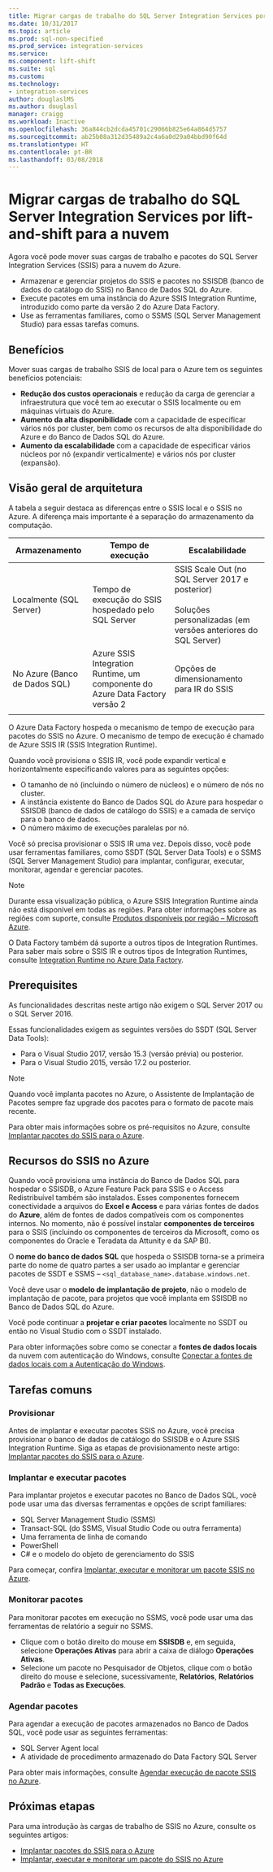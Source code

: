 ```yaml
---
title: Migrar cargas de trabalho do SQL Server Integration Services por lift-and-shift para a nuvem | Microsoft Docs
ms.date: 10/31/2017
ms.topic: article
ms.prod: sql-non-specified
ms.prod_service: integration-services
ms.service: 
ms.component: lift-shift
ms.suite: sql
ms.custom: 
ms.technology:
- integration-services
author: douglaslMS
ms.author: douglasl
manager: craigg
ms.workload: Inactive
ms.openlocfilehash: 36a844cb2dcda45701c29066b825e64a864d5757
ms.sourcegitcommit: ab25b08a312d35489a2c4a6a0d29a04bbd90f64d
ms.translationtype: HT
ms.contentlocale: pt-BR
ms.lasthandoff: 03/08/2018
---
```

# <a name="lift-and-shift-sql-server-integration-services-workloads-to-the-cloud"></a>Migrar cargas de trabalho do SQL Server Integration Services por lift-and-shift para a nuvem
Agora você pode mover suas cargas de trabalho e pacotes do SQL Server Integration Services (SSIS) para a nuvem do Azure.
-   Armazenar e gerenciar projetos do SSIS e pacotes no SSISDB (banco de dados do catálogo do SSIS) no Banco de Dados SQL do Azure.
-   Execute pacotes em uma instância do Azure SSIS Integration Runtime, introduzido como parte da versão 2 do Azure Data Factory.
-   Use as ferramentas familiares, como o SSMS (SQL Server Management Studio) para essas tarefas comuns.

## <a name="benefits"></a>Benefícios
Mover suas cargas de trabalho SSIS de local para o Azure tem os seguintes benefícios potenciais:
-   **Redução dos custos operacionais** e redução da carga de gerenciar a infraestrutura que você tem ao executar o SSIS localmente ou em máquinas virtuais do Azure.
-   **Aumento da alta disponibilidade** com a capacidade de especificar vários nós por cluster, bem como os recursos de alta disponibilidade do Azure e do Banco de Dados SQL do Azure.
-   **Aumento da escalabilidade** com a capacidade de especificar vários núcleos por nó (expandir verticalmente) e vários nós por cluster (expansão).

## <a name="architecture-overview"></a>Visão geral de arquitetura
A tabela a seguir destaca as diferenças entre o SSIS local e o SSIS no Azure. A diferença mais importante é a separação do armazenamento da computação.

| Armazenamento | Tempo de execução | Escalabilidade |
|---|---|---|
| Localmente (SQL Server) | Tempo de execução do SSIS hospedado pelo SQL Server | SSIS Scale Out (no SQL Server 2017 e posterior)<br/><br/>Soluções personalizadas (em versões anteriores do SQL Server) |
| No Azure (Banco de Dados SQL) | Azure SSIS Integration Runtime, um componente do Azure Data Factory versão 2 | Opções de dimensionamento para IR do SSIS |
| | | |

O Azure Data Factory hospeda o mecanismo de tempo de execução para pacotes do SSIS no Azure. O mecanismo de tempo de execução é chamado de Azure SSIS IR (SSIS Integration Runtime).

Quando você provisiona o SSIS IR, você pode expandir vertical e horizontalmente especificando valores para as seguintes opções:
-   O tamanho de nó (incluindo o número de núcleos) e o número de nós no cluster.
-   A instância existente do Banco de Dados SQL do Azure para hospedar o SSISDB (banco de dados de catálogo do SSIS) e a camada de serviço para o banco de dados.
-   O número máximo de execuções paralelas por nó.

Você só precisa provisionar o SSIS IR uma vez. Depois disso, você pode usar ferramentas familiares, como SSDT (SQL Server Data Tools) e o SSMS (SQL Server Management Studio) para implantar, configurar, executar, monitorar, agendar e gerenciar pacotes.

> [!NOTE]
> Durante essa visualização pública, o Azure SSIS Integration Runtime ainda não está disponível em todas as regiões. Para obter informações sobre as regiões com suporte, consulte [Produtos disponíveis por região – Microsoft Azure](https://azure.microsoft.com/regions/services/).

O Data Factory também dá suporte a outros tipos de Integration Runtimes. Para saber mais sobre o SSIS IR e outros tipos de Integration Runtimes, consulte [Integration Runtime no Azure Data Factory](https://docs.microsoft.com/azure/data-factory/concepts-integration-runtime).

## <a name="prerequisites"></a>Prerequisites
As funcionalidades descritas neste artigo não exigem o SQL Server 2017 ou o SQL Server 2016.

Essas funcionalidades exigem as seguintes versões do SSDT (SQL Server Data Tools):
-   Para o Visual Studio 2017, versão 15.3 (versão prévia) ou posterior.
-   Para o Visual Studio 2015, versão 17.2 ou posterior.

> [!NOTE]
> Quando você implanta pacotes no Azure, o Assistente de Implantação de Pacotes sempre faz upgrade dos pacotes para o formato de pacote mais recente.

Para obter mais informações sobre os pré-requisitos no Azure, consulte [Implantar pacotes do SSIS para o Azure](https://docs.microsoft.com/azure/data-factory/tutorial-create-azure-ssis-runtime-portal).

## <a name="ssis-features-on-azure"></a>Recursos do SSIS no Azure

Quando você provisiona uma instância do Banco de Dados SQL para hospedar o SSISDB, o Azure Feature Pack para SSIS e o Access Redistribuível também são instalados. Esses componentes fornecem conectividade a arquivos do **Excel e Access** e para várias fontes de dados do **Azure**, além de fontes de dados compatíveis com os componentes internos. No momento, não é possível instalar **componentes de terceiros** para o SSIS (incluindo os componentes de terceiros da Microsoft, como os componentes do Oracle e Teradata da Attunity e da SAP BI).

O **nome do banco de dados SQL** que hospeda o SSISDB torna-se a primeira parte do nome de quatro partes a ser usado ao implantar e gerenciar pacotes de SSDT e SSMS – `<sql_database_name>.database.windows.net`.

Você deve usar o **modelo de implantação de projeto**, não o modelo de implantação de pacote, para projetos que você implanta em SSISDB no Banco de Dados SQL do Azure.

Você pode continuar a **projetar e criar pacotes** localmente no SSDT ou então no Visual Studio com o SSDT instalado.

Para obter informações sobre como se conectar a **fontes de dados locais** da nuvem com autenticação do Windows, consulte [Conectar a fontes de dados locais com a Autenticação do Windows](ssis-azure-connect-with-windows-auth.md).

## <a name="common-tasks"></a>Tarefas comuns

### <a name="provision"></a>Provisionar
Antes de implantar e executar pacotes SSIS no Azure, você precisa provisionar o banco de dados de catálogo do SSISDB e o Azure SSIS Integration Runtime. Siga as etapas de provisionamento neste artigo: [Implantar pacotes do SSIS para o Azure](https://docs.microsoft.com/azure/data-factory/tutorial-create-azure-ssis-runtime-portal).

### <a name="deploy-and-run-packages"></a>Implantar e executar pacotes
Para implantar projetos e executar pacotes no Banco de Dados SQL, você pode usar uma das diversas ferramentas e opções de script familiares:
-   SQL Server Management Studio (SSMS)
-   Transact-SQL (do SSMS, Visual Studio Code ou outra ferramenta)
-   Uma ferramenta de linha de comando
-   PowerShell
-   C# e o modelo do objeto de gerenciamento do SSIS

Para começar, confira [Implantar, executar e monitorar um pacote SSIS no Azure](ssis-azure-deploy-run-monitor-tutorial.md).

### <a name="monitor-packages"></a>Monitorar pacotes
Para monitorar pacotes em execução no SSMS, você pode usar uma das ferramentas de relatório a seguir no SSMS.
-   Clique com o botão direito do mouse em **SSISDB** e, em seguida, selecione **Operações Ativas** para abrir a caixa de diálogo **Operações Ativas**.
-   Selecione um pacote no Pesquisador de Objetos, clique com o botão direito do mouse e selecione, sucessivamente, **Relatórios**, **Relatórios Padrão** e **Todas as Execuções**.

### <a name="schedule-packages"></a>Agendar pacotes
Para agendar a execução de pacotes armazenados no Banco de Dados SQL, você pode usar as seguintes ferramentas:
-   SQL Server Agent local
-   A atividade de procedimento armazenado do Data Factory SQL Server

Para obter mais informações, consulte [Agendar execução de pacote SSIS no Azure](ssis-azure-schedule-packages.md).

## <a name="next-steps"></a>Próximas etapas
Para uma introdução às cargas de trabalho de SSIS no Azure, consulte os seguintes artigos:
-   [Implantar pacotes do SSIS para o Azure](https://docs.microsoft.com/azure/data-factory/tutorial-create-azure-ssis-runtime-portal)
-   [Implantar, executar e monitorar um pacote do SSIS no Azure](ssis-azure-deploy-run-monitor-tutorial.md)
